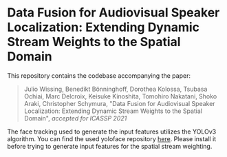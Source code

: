 # Data Fusion for Audiovisual Speaker Localization: Extending Dynamic Stream Weights to the Spatial Domain

This repository contains the codebase accompanying the paper:

> Julio Wissing, Benedikt Bönninghoff, Dorothea Kolossa, Tsubasa Ochiai, Marc Delcroix, Keisuke Kinoshita, Tomohiro Nakatani, Shoko Araki, Christopher Schymura, "Data Fusion for Audiovisual Speaker Localization: Extending Dynamic Stream Weights to the Spatial Domain", *accepted for ICASSP 2021*

The face tracking used to generate the input features utilizes the YOLOv3 algorithm. You can find the used yoloface repository [here](https://github.com/sthanhng/yoloface). Please install it before trying to generate input features for the spatial stream weighting.
